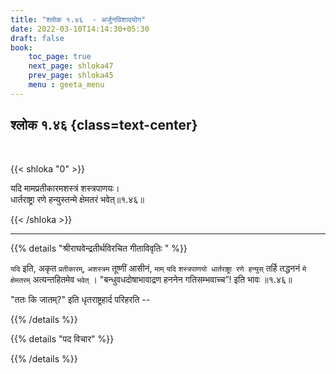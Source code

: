 ```yaml
---
title: "श्लोक १.४६  - अर्जुनविशादयोग"
date: 2022-03-10T14:14:30+05:30
draft: false
book:
    toc_page: true
    next_page: shloka47
    prev_page: shloka45
    menu : geeta_menu
---
```




## श्लोक १.४६ {class=text-center}

<br/>

{{< shloka  "0"  >}}

यदि मामप्रतीकारमशस्त्रं शस्त्रपाणयः।  
धार्तराष्ट्रा रणे हन्युस्तन्मे क्षेमतरं भवेत्॥१.४६॥

{{< /shloka >}}

---

{{% details "श्रीराघवेन्द्रतीर्थविरचित गीताविवृतिः " %}}

`यदि` इति, अकृत `प्रतीकारम्‌`, `अशस्त्रम` तूष्णीं आसीनं,
`माम्‌` `यदि` `शस्त्रपाणयो धार्तराष्ट्रा रणे हन्युस्‌` तर्हि
तद्धननं `मे क्षेमतरम्‌` अत्यन्तहितमेव `भवेत्‌` ।
"बन्धुवधदोषाभावाद्रण हननेन गतिसम्भवाच्च”! इति भावः ॥१.४६॥

"ततः कि जातम्‌?" इति धृतराष्ट्रहार्द परिहरति --


{{% /details %}}

{{% details "पद विचार" %}}


{{% /details %}}